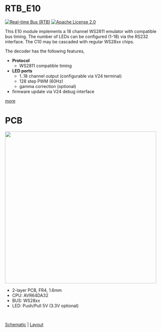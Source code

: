 # RTB_E10
[![Real-time Bus (RTB)](https://img.shields.io/badge/RTB_Project-FF6699)](https://www.rtb4dcc.de)
[![Apache License 2.0](https://img.shields.io/badge/license-Apache%20License%202.0-blue)](https://www.apache.org/licenses/LICENSE-2.0)

This E10 module implements a 18 channel WS2811 emulator with compatible bus timing. The number of LEDs can be configured (1-18) via the RS232 interface. The C10 may be cascaded with regular WS28xx chips.

The decoder has the following features,
- **Protocol**
  - WS2811 compatible timing
- **LED ports**
  - 1..18 channel output (configurable via V24 terminal)
  - 128 step PWM (60Hz)
  - gamma correction (optional)
- firmware update via V24 debug interface

[more](https://rtb4dcc.de/hardware/modules/e10/)

# PCB
<img src="https://rtb4dcc.de/wp-content/uploads/2024/01/E10_1-1.png" width=500>

- 2-layer PCB, FR4, 1.6mm
- CPU: AVR64DA32
- BUS: WS28xx
- LED: Push/Pull 5V (3.3V optional)
<br>

[Schematic](doc/E10_schematic.pdf) | [Layout](doc/E10_layout.pdf)

